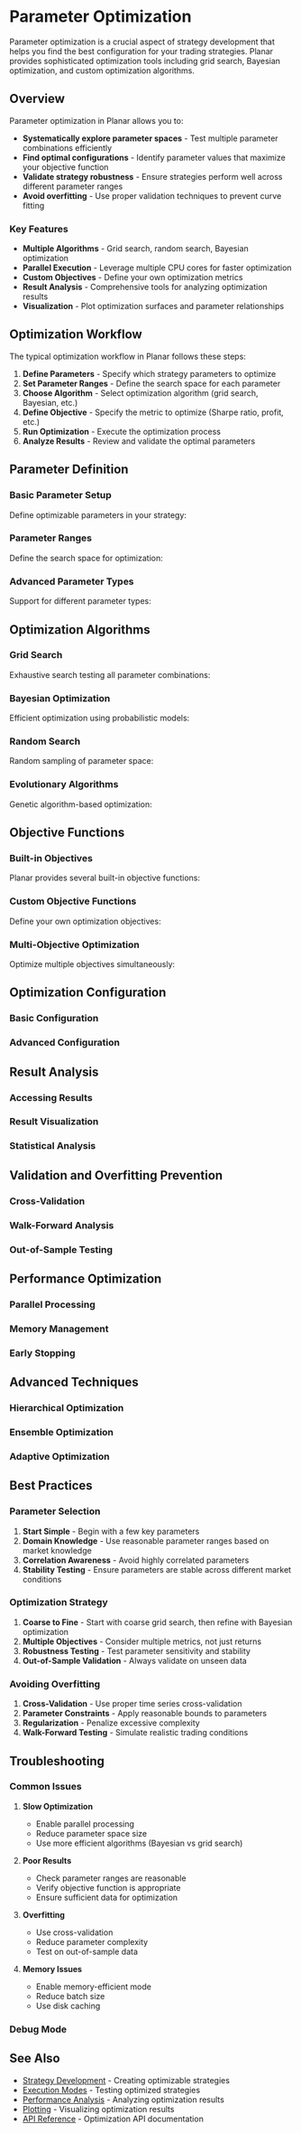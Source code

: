 # Parameter Optimization

Parameter optimization is a crucial aspect of strategy development that helps you find the best configuration for your trading strategies. Planar provides sophisticated optimization tools including grid search, Bayesian optimization, and custom optimization algorithms.

## Overview

Parameter optimization in Planar allows you to:

- **Systematically explore parameter spaces** - Test multiple parameter combinations efficiently
- **Find optimal configurations** - Identify parameter values that maximize your objective function
- **Validate strategy robustness** - Ensure strategies perform well across different parameter ranges
- **Avoid overfitting** - Use proper validation techniques to prevent curve fitting

### Key Features

- **Multiple Algorithms** - Grid search, random search, Bayesian optimization
- **Parallel Execution** - Leverage multiple CPU cores for faster optimization
- **Custom Objectives** - Define your own optimization metrics
- **Result Analysis** - Comprehensive tools for analyzing optimization results
- **Visualization** - Plot optimization surfaces and parameter relationships

## Optimization Workflow

The typical optimization workflow in Planar follows these steps:

1. **Define Parameters** - Specify which strategy parameters to optimize
2. **Set Parameter Ranges** - Define the search space for each parameter
3. **Choose Algorithm** - Select optimization algorithm (grid search, Bayesian, etc.)
4. **Define Objective** - Specify the metric to optimize (Sharpe ratio, profit, etc.)
5. **Run Optimization** - Execute the optimization process
6. **Analyze Results** - Review and validate the optimal parameters

## Parameter Definition

### Basic Parameter Setup

Define optimizable parameters in your strategy:


### Parameter Ranges

Define the search space for optimization:


### Advanced Parameter Types

Support for different parameter types:


## Optimization Algorithms

### Grid Search

Exhaustive search testing all parameter combinations:


### Bayesian Optimization

Efficient optimization using probabilistic models:


### Random Search

Random sampling of parameter space:


### Evolutionary Algorithms

Genetic algorithm-based optimization:


## Objective Functions

### Built-in Objectives

Planar provides several built-in objective functions:


### Custom Objective Functions

Define your own optimization objectives:


### Multi-Objective Optimization

Optimize multiple objectives simultaneously:


## Optimization Configuration

### Basic Configuration


### Advanced Configuration


## Result Analysis

### Accessing Results


### Result Visualization


### Statistical Analysis


## Validation and Overfitting Prevention

### Cross-Validation


### Walk-Forward Analysis


### Out-of-Sample Testing


## Performance Optimization

### Parallel Processing


### Memory Management


### Early Stopping


## Advanced Techniques

### Hierarchical Optimization


### Ensemble Optimization


### Adaptive Optimization


## Best Practices

### Parameter Selection

1. **Start Simple** - Begin with a few key parameters
2. **Domain Knowledge** - Use reasonable parameter ranges based on market knowledge
3. **Correlation Awareness** - Avoid highly correlated parameters
4. **Stability Testing** - Ensure parameters are stable across different market conditions

### Optimization Strategy

1. **Coarse to Fine** - Start with coarse grid search, then refine with Bayesian optimization
2. **Multiple Objectives** - Consider multiple metrics, not just returns
3. **Robustness Testing** - Test parameter sensitivity and stability
4. **Out-of-Sample Validation** - Always validate on unseen data

### Avoiding Overfitting

1. **Cross-Validation** - Use proper time series cross-validation
2. **Parameter Constraints** - Apply reasonable bounds to parameters
3. **Regularization** - Penalize excessive complexity
4. **Walk-Forward Testing** - Simulate realistic trading conditions

## Troubleshooting

### Common Issues

1. **Slow Optimization**
   - Enable parallel processing
   - Reduce parameter space size
   - Use more efficient algorithms (Bayesian vs grid search)

2. **Poor Results**
   - Check parameter ranges are reasonable
   - Verify objective function is appropriate
   - Ensure sufficient data for optimization

3. **Overfitting**
   - Use cross-validation
   - Reduce parameter complexity
   - Test on out-of-sample data

4. **Memory Issues**
   - Enable memory-efficient mode
   - Reduce batch size
   - Use disk caching

### Debug Mode


## See Also

- [Strategy Development](guides/../guides/strategy-development.md) - Creating optimizable strategies
- [Execution Modes](guides/execution-modes.md) - Testing optimized strategies
- [Performance Analysis](metrics.md) - Analyzing optimization results
- [Plotting](plotting.md) - Visualizing optimization results
- [API Reference](API/optimization.md) - Optimization API documentation